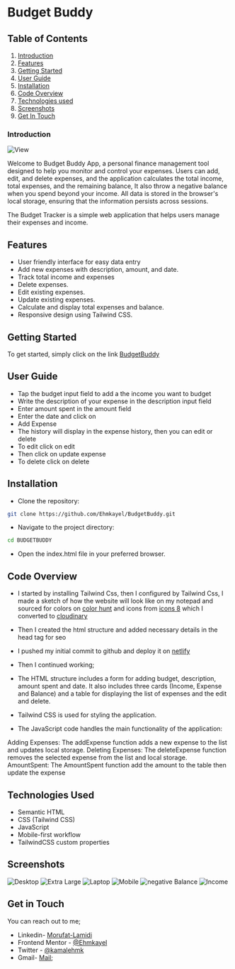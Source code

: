 # Budget Buddy

## Table of Contents

1. [Introduction](#introduction)
2. [Features](#features)
3. [Getting Started](#getting-started)
4. [User Guide](#user-guide)
5. [Installation](#installation)
5. [Code Overview](#code-overview)
6. [Technologies used](#technologies-used)
7. [Screenshots](#screenshots)
8. [Get In Touch](#get-in-touch)


### Introduction 

![View](./Screenshots/xtralargeLaptop.png)

Welcome to Budget Buddy App, a personal finance management tool designed to help you monitor and control your expenses. Users can add, edit, and delete expenses, and the application calculates the total income, total expenses, and the remaining balance, It also throw a negative balance when you spend beyond your income. All data is stored in the browser's local storage, ensuring that the information persists across sessions.

The Budget Tracker is a simple web application that helps users manage their expenses and income.

## Features

- User friendly interface for easy data entry
- Add new expenses with description, amount, and date.
- Track total income and expenses
- Delete expenses.
- Edit existing expenses.
- Update existing expenses.
- Calculate and display total expenses and balance.
- Responsive design using Tailwind CSS.

## Getting Started

To get started, simply click on the link [BudgetBuddy](https://budget-buddyr.netlify.app/) 

## User Guide

- Tap the budget input field to add a the income you want to budget
- Write the description of your expense in the description input field
- Enter amount spent in the amount field
- Enter the date and click on
- Add Expense
- The history will display in the expense history, then you can edit or delete
- To edit click on edit
- Then click on update expense
- To delete click on delete

## Installation
 
 - Clone the repository:

```bash
git clone https://github.com/Ehmkayel/BudgetBuddy.git

```
- Navigate to the project directory:
```bash
cd BUDGETBUDDY
```

- Open the index.html file in your preferred browser.


## Code Overview

- I started by installing Tailwind Css, then I configured by Tailwind Css, I made a sketch of how the website will look like on my notepad and sourced for colors on [color hunt](https://colorhunt.co/) and icons from [icons 8](https://icons8.com/) which I converted to [cloudinary](https://cloudinary.com/documentation/upload_images)

- Then I created the html structure and added necessary details in the head tag for seo

- I pushed my initial commit to github and deploy it on [netlify](https://app.netlify.com/)

- Then I continued working; 

- The HTML structure includes a form for adding budget, description, amount spent and date. It also includes three cards (Income, Expense and Balance) and a table for displaying the list of expenses and the edit and delete.

- Tailwind CSS is used for styling the application. 

- The JavaScript code handles the main functionality of the application:

Adding Expenses: The addExpense function adds a new expense to the list and updates local storage.
Deleting Expenses: The deleteExpense function removes the selected expense from the list and local storage.
AmountSpent: The AmountSpent function add the amount to the table then update the expense


## Technologies Used

- Semantic HTML
- CSS (Tailwind CSS)
- JavaScript
- Mobile-first workflow
- TailwindCSS custom properties

## Screenshots

![Desktop](./Screenshots/desktop.png)
![Extra Large](./Screenshots/xtralargeLaptop.png)
![Laptop](./Screenshots/laptop.png)
![Mobile](./Screenshots/mobile.png)
![negative Balance](./Screenshots/negative.png)
![Income](./Screenshots/noExpense.png)

## Get in Touch

You can reach out to me;
 - Linkedin- [Morufat-Lamidi](https://linkedin.com/in/morufat-lamidi)
 - Frontend Mentor - [@Ehmkayel](https://www.frontendmentor.io/profile/Ehmkayel)
 - Twitter - [@kamalehmk](https://www.twitter.com/kamalehmk)
 - Gmail- [Mail](mailto:lamidimorufat0@gmail.com);
